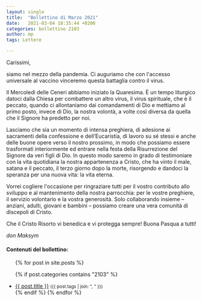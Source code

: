 ```yaml
---
layout: single
title:  "Bollettino di Marzo 2021"
date:   2021-03-04 18:35:44 +0200
categories: bollettino 2103
author: mp
tags: Lettere

---
```


Carissimi, 

siamo nel mezzo della pandemia. Ci auguriamo che con l'accesso universale al vaccino vinceremo questa battaglia contro il virus.

Il Mercoledì delle Ceneri abbiamo iniziato la Quaresima. È un tempo liturgico datoci dalla Chiesa per combattere un altro virus, il virus spirituale, che è il peccato, quando ci allontaniamo dai comandamenti di Dio e mettiamo al primo posto, invece di Dio, la nostra volontà, a volte così diversa da quella che il Signore ha predetto per noi.

Lasciamo che sia un momento di intensa preghiera, di adesione ai sacramenti della confessione e dell’Eucaristia, di lavoro su sé stessi e anche delle buone opere verso il nostro prossimo, in modo che possiamo essere trasformati interiormente ed entrare nella festa della Risurrezione del Signore da veri figli di Dio. In questo modo saremo in grado di testimoniare con la vita quotidiana la nostra appartenenza a Cristo, che ha vinto il male, satana e il peccato, il terzo giorno dopo la morte, risorgendo e dandoci la speranza per una nuova vita: la vita eterna.

Vorrei cogliere l'occasione per ringraziare tutti per il vostro contributo allo sviluppo e al mantenimento della nostra parrocchia: per le vostre preghiere, il servizio volontario e la vostra generosità. Solo collaborando insieme – anziani, adulti, giovani e bambini – possiamo creare una vera comunità di discepoli di Cristo.

Che il Cristo Risorto vi benedica e vi protegga sempre! Buona Pasqua a tutti!


*don Maksym*



<div class="notice--info">
<h4>Contenuti del bollettino:</h4>
<ul>
{% for post in site.posts %}

  {% if post.categories contains "2103" %}
  <li>
    <a href="{{ post.url }}">{{ post.title }}</a>
    <small>({{ post.tags | join: ", " }})</small>
  </li>
  {% endif %}
{% endfor %}
</ul>
</div>



